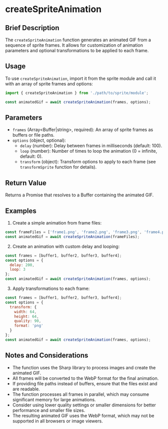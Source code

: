 # createSpriteAnimation

## Brief Description

The `createSpriteAnimation` function generates an animated GIF from a sequence of sprite frames. It allows for customization of animation parameters and optional transformations to be applied to each frame.

## Usage

To use `createSpriteAnimation`, import it from the sprite module and call it with an array of sprite frames and options:

```javascript
import { createSpriteAnimation } from './path/to/sprite/module';

const animatedGif = await createSpriteAnimation(frames, options);
```

## Parameters

- `frames` (Array<Buffer|string>, required): An array of sprite frames as buffers or file paths.
- `options` (object, optional):
  - `delay` (number): Delay between frames in milliseconds (default: 100).
  - `loop` (number): Number of times to loop the animation (0 = infinite, default: 0).
  - `transform` (object): Transform options to apply to each frame (see `transformSprite` function for details).

## Return Value

Returns a Promise that resolves to a Buffer containing the animated GIF.

## Examples

1. Create a simple animation from frame files:

```javascript
const frameFiles = ['frame1.png', 'frame2.png', 'frame3.png', 'frame4.png'];
const animatedGif = await createSpriteAnimation(frameFiles);
```

2. Create an animation with custom delay and looping:

```javascript
const frames = [buffer1, buffer2, buffer3, buffer4];
const options = {
  delay: 200,
  loop: 3
};
const animatedGif = await createSpriteAnimation(frames, options);
```

3. Apply transformations to each frame:

```javascript
const frames = [buffer1, buffer2, buffer3, buffer4];
const options = {
  transform: {
    width: 64,
    height: 64,
    quality: 90,
    format: 'png'
  }
};
const animatedGif = await createSpriteAnimation(frames, options);
```

## Notes and Considerations

- The function uses the Sharp library to process images and create the animated GIF.
- All frames will be converted to the WebP format for the final animation.
- If providing file paths instead of buffers, ensure that the files exist and are readable.
- The function processes all frames in parallel, which may consume significant memory for large animations.
- Consider using lower quality settings or smaller dimensions for better performance and smaller file sizes.
- The resulting animated GIF uses the WebP format, which may not be supported in all browsers or image viewers.